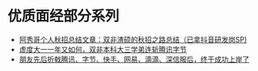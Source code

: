 # 优质面经部分系列

- [阿秀哥个人秋招总结文章：双非渣硕的秋招之路总结（已拿抖音研发岗SP)](阿秀哥个人秋招总结文章：双非渣硕的秋招之路总结.md)
- [虚度大一一年又如何，双非本科大三学弟连斩腾讯字节](虚度大一一年又如何，双非本科大三学弟连斩腾讯字节.md)
- [朋友先后折戟腾讯、字节、快手、网易、滴滴、深信服后，终于成功上岸了](朋友先后折戟腾讯、字节、快手、网易、滴滴、深信服后，终于成功上岸了.md)

